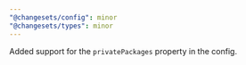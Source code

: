 ```yaml
---
"@changesets/config": minor
"@changesets/types": minor
---
```


Added support for the `privatePackages` property in the config.
